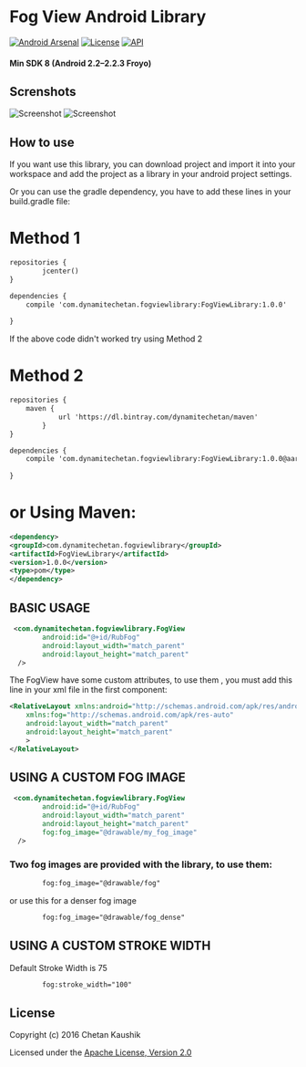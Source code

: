 # Fog View Android Library
[![Android Arsenal](https://img.shields.io/badge/Android%20Arsenal-Fog%20View%20Android%20Library-brightgreen.svg?style=flat)](http://android-arsenal.com/details/1/3833)
[![License](https://img.shields.io/badge/License-Apache%202-blue.svg)](http://www.apache.org/licenses/LICENSE-2.0.html)
[![API](https://img.shields.io/badge/API-8%2B-brightred.svg)](https://github.com/dynamitechetan/FogView_Library)
#### Min SDK 8 (Android 2.2–2.2.3 Froyo)
## Screnshots

![Screenshot](screenshots/screen1.gif)    ![Screenshot](screenshots/screen2.gif)


## How to use

If you want use this library, you can download project and import it into your workspace and add the project as a library in your android project settings.

Or you can use the gradle dependency, you have to add these lines in your build.gradle file:
# Method 1
```xml
repositories {
        jcenter()
}

dependencies {
    compile 'com.dynamitechetan.fogviewlibrary:FogViewLibrary:1.0.0'
    
}
```
If the above code didn't worked try using Method 2
# Method 2
```xml
repositories {
	maven {
            url 'https://dl.bintray.com/dynamitechetan/maven'
        }
}

dependencies {
    compile 'com.dynamitechetan.fogviewlibrary:FogViewLibrary:1.0.0@aar'
    
}
```
# or Using Maven:
```xml
<dependency>
<groupId>com.dynamitechetan.fogviewlibrary</groupId>
<artifactId>FogViewLibrary</artifactId>
<version>1.0.0</version>
<type>pom</type> 
</dependency>
```


## BASIC USAGE
```xml
 <com.dynamitechetan.fogviewlibrary.FogView
        android:id="@+id/RubFog"
        android:layout_width="match_parent"
        android:layout_height="match_parent"
  />
```

The FogView have some custom attributes, to use them , you must add this line in your xml file in the first component:

```xml
<RelativeLayout xmlns:android="http://schemas.android.com/apk/res/android"
    xmlns:fog="http://schemas.android.com/apk/res-auto"
    android:layout_width="match_parent"
    android:layout_height="match_parent"
    >
</RelativeLayout>
```

## USING A CUSTOM FOG IMAGE

```xml
 <com.dynamitechetan.fogviewlibrary.FogView
        android:id="@+id/RubFog"
        android:layout_width="match_parent"
        android:layout_height="match_parent"
		fog:fog_image="@drawable/my_fog_image"
  />
```
### Two fog images are provided with the library, to use them:
```xml
        fog:fog_image="@drawable/fog"
```
or
use this for a denser fog image
```xml
        fog:fog_image="@drawable/fog_dense"
```

## USING A CUSTOM STROKE WIDTH
Default Stroke Width is 75
```xml
        fog:stroke_width="100"
```


## License
Copyright (c) 2016 Chetan Kaushik

Licensed under the [Apache License, Version 2.0](http://www.apache.org/licenses/LICENSE-2.0.html)
